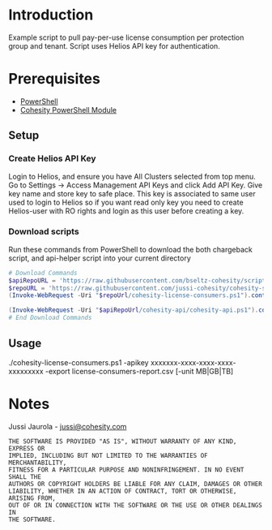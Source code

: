 # Introduction

Example script to pull pay-per-use license consumption per protection group and tenant. Script uses Helios API key for authentication.

# Prerequisites

* [PowerShell](https://aka.ms/getps6)
* [Cohesity PowerShell Module](https://cohesity.github.io/cohesity-powershell-module/#/)

## Setup

### Create Helios API Key

Login to Helios, and ensure you have All Clusters selected from top menu. Go to Settings -> Access Management API Keys and click Add API Key. Give key name and store key to safe place. This key is associated to same user used to login to Helios so if you want read only key you need to create Helios-user with RO rights and login as this user before creating a key.

### Download scripts

Run these commands from PowerShell to download the both chargeback script, and api-helper script into your current directory

```powershell
# Download Commands
$apiRepoURL = 'https://raw.githubusercontent.com/bseltz-cohesity/scripts/master/powershell'
$repoURL = 'https://raw.githubusercontent.com/jussi-cohesity/cohesity-scripts/master/reporting/cohesity-license-consumers'
(Invoke-WebRequest -Uri "$repoUrl/cohesity-license-consumers.ps1").content | Out-File "cohesity-license-consumers.ps1"; (Get-Content "cohesity-license-consumers.ps1") | Set-Content "cohesity-license-consumers.ps1"

(Invoke-WebRequest -Uri "$apiRepoUrl/cohesity-api/cohesity-api.ps1").content | Out-File cohesity-api.ps1; (Get-Content cohesity-api.ps1) | Set-Content cohesity-api.ps1
# End Download Commands
```

## Usage
./cohesity-license-consumers.ps1 -apikey xxxxxxx-xxxx-xxxx-xxxx-xxxxxxxxx -export license-consumers-report.csv [-unit MB|GB|TB]


# Notes
Jussi Jaurola - <jussi@cohesity.com>
```
THE SOFTWARE IS PROVIDED "AS IS", WITHOUT WARRANTY OF ANY KIND, EXPRESS OR
IMPLIED, INCLUDING BUT NOT LIMITED TO THE WARRANTIES OF MERCHANTABILITY,
FITNESS FOR A PARTICULAR PURPOSE AND NONINFRINGEMENT. IN NO EVENT SHALL THE
AUTHORS OR COPYRIGHT HOLDERS BE LIABLE FOR ANY CLAIM, DAMAGES OR OTHER
LIABILITY, WHETHER IN AN ACTION OF CONTRACT, TORT OR OTHERWISE, ARISING FROM,
OUT OF OR IN CONNECTION WITH THE SOFTWARE OR THE USE OR OTHER DEALINGS IN
THE SOFTWARE.
```
